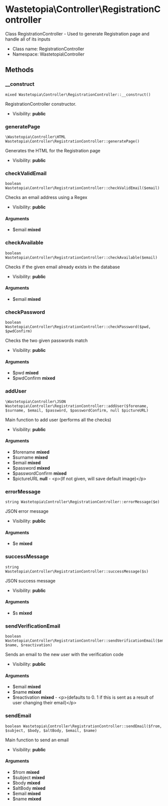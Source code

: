 Wastetopia\Controller\RegistrationController
===============

Class RegistrationController - Used to generate Registration page and handle all of its inputs




* Class name: RegistrationController
* Namespace: Wastetopia\Controller







Methods
-------


### __construct

    mixed Wastetopia\Controller\RegistrationController::__construct()

RegistrationController constructor.



* Visibility: **public**




### generatePage

    \Wastetopia\Controller\HTML Wastetopia\Controller\RegistrationController::generatePage()

Generates the HTML for the Registration page



* Visibility: **public**




### checkValidEmail

    boolean Wastetopia\Controller\RegistrationController::checkValidEmail($email)

Checks an email address using a Regex



* Visibility: **public**


#### Arguments
* $email **mixed**



### checkAvailable

    boolean Wastetopia\Controller\RegistrationController::checkAvailable($email)

Checks if the given email already exists in the database



* Visibility: **public**


#### Arguments
* $email **mixed**



### checkPassword

    boolean Wastetopia\Controller\RegistrationController::checkPassword($pwd, $pwdConfirm)

Checks the two given passwords match



* Visibility: **public**


#### Arguments
* $pwd **mixed**
* $pwdConfirm **mixed**



### addUser

    \Wastetopia\Controller\JSON Wastetopia\Controller\RegistrationController::addUser($forename, $surname, $email, $password, $passwordConfirm, null $pictureURL)

Main function to add user (performs all the checks)



* Visibility: **public**


#### Arguments
* $forename **mixed**
* $surname **mixed**
* $email **mixed**
* $password **mixed**
* $passwordConfirm **mixed**
* $pictureURL **null** - &lt;p&gt;(If not given, will save default image)&lt;/p&gt;



### errorMessage

    string Wastetopia\Controller\RegistrationController::errorMessage($e)

JSON error message



* Visibility: **public**


#### Arguments
* $e **mixed**



### successMessage

    string Wastetopia\Controller\RegistrationController::successMessage($s)

JSON success message



* Visibility: **public**


#### Arguments
* $s **mixed**



### sendVerificationEmail

    boolean Wastetopia\Controller\RegistrationController::sendVerificationEmail($email, $name, $reactivation)

Sends an email to the new user with the verification code



* Visibility: **public**


#### Arguments
* $email **mixed**
* $name **mixed**
* $reactivation **mixed** - &lt;p&gt;(defaults to 0. 1 if this is sent as a result of user changing their email)&lt;/p&gt;



### sendEmail

    boolean Wastetopia\Controller\RegistrationController::sendEmail($from, $subject, $body, $altBody, $email, $name)

Main function to send an email



* Visibility: **public**


#### Arguments
* $from **mixed**
* $subject **mixed**
* $body **mixed**
* $altBody **mixed**
* $email **mixed**
* $name **mixed**



